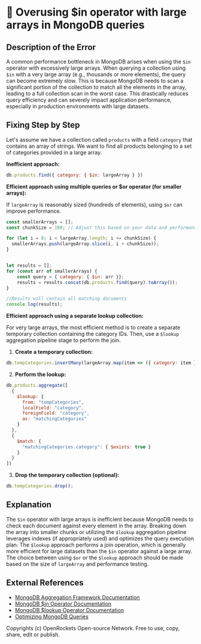 # 🐞 Overusing $in operator with large arrays in MongoDB queries


## Description of the Error

A common performance bottleneck in MongoDB arises when using the `$in` operator with excessively large arrays.  When querying a collection using `$in` with a very large array (e.g., thousands or more elements), the query can become extremely slow. This is because MongoDB needs to scan a significant portion of the collection to match all the elements in the array, leading to a full collection scan in the worst case. This drastically reduces query efficiency and can severely impact application performance, especially in production environments with large datasets.


## Fixing Step by Step

Let's assume we have a collection called `products` with a field `category` that contains an array of strings. We want to find all products belonging to a set of categories provided in a large array.

**Inefficient approach:**

```javascript
db.products.find({ category: { $in: largeArray } })
```

**Efficient approach using multiple queries or $or operator (for smaller arrays):**

If `largeArray` is reasonably sized (hundreds of elements), using `$or` can improve performance.

```javascript
const smallerArrays = [];
const chunkSize = 100; // Adjust this based on your data and performance

for (let i = 0; i < largeArray.length; i += chunkSize) {
  smallerArrays.push(largeArray.slice(i, i + chunkSize));
}


let results = [];
for (const arr of smallerArrays) {
    const query = { category: { $in: arr }};
    results = results.concat(db.products.find(query).toArray());
}

//Results will contain all matching documents
console.log(results);

```

**Efficient approach using a separate lookup collection:**


For very large arrays, the most efficient method is to create a separate temporary collection containing the category IDs.  Then, use a `$lookup` aggregation pipeline stage to perform the join.

1. **Create a temporary collection:**

```javascript
db.tempCategories.insertMany(largeArray.map(item => ({ category: item })));
```

2. **Perform the lookup:**

```javascript
db.products.aggregate([
  {
    $lookup: {
      from: "tempCategories",
      localField: "category",
      foreignField: "category",
      as: "matchingCategories"
    }
  },
  {
    $match: {
      "matchingCategories.category": { $exists: true }
    }
  }
])
```

3. **Drop the temporary collection (optional):**

```javascript
db.tempCategories.drop();
```


## Explanation

The `$in` operator with large arrays is inefficient because MongoDB needs to check each document against every element in the array.  Breaking down the array into smaller chunks or utilizing the `$lookup` aggregation pipeline leverages indexes (if appropriately used) and optimizes the query execution plan.  The `$lookup` approach performs a join operation, which is generally more efficient for large datasets than the `$in` operator against a large array.  The choice between using `$or` or the `$lookup` approach should be made based on the size of `largeArray` and performance testing.

## External References

* [MongoDB Aggregation Framework Documentation](https://www.mongodb.com/docs/manual/aggregation/)
* [MongoDB $in Operator Documentation](https://www.mongodb.com/docs/manual/reference/operator/query/in/)
* [MongoDB $lookup Operator Documentation](https://www.mongodb.com/docs/manual/reference/operator/aggregation/lookup/)
* [Optimizing MongoDB Queries](https://www.mongodb.com/blog/post/optimizing-mongodb-queries)


Copyrights (c) OpenRockets Open-source Network. Free to use, copy, share, edit or publish.

